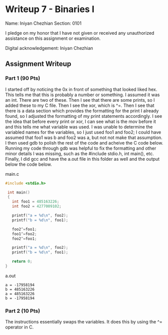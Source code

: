 # Writeup 7 - Binaries I

Name: Iniyan Chezhian
Section: 0101

I pledge on my honor that I have not given or received any unauthorized
assistance on this assignment or examination.

Digital acknowledgement: Iniyan Chezhian

## Assignment Writeup

### Part 1 (90 Pts)

I started off by noticing the 0x in front of something that looked liked hex. This tells me that this is probably a number or something. I assumed it was an int. There are two of these. Then I see that there are some prints, so I added these to my C file. Then I see the xor, which is ^=. Then I see that there is a data section which provides the formatting for the print I already found, so I adjusted the formatting of my print statements accordingly. I see the idea that before every print or xor, I can see what is the mov before it and this tells me what variable was used. I was unable to determine the variabled names for the variables, so I just used foo1 and foo2; I could have assumed that foo1 was b and foo2 was a, but not not make that assumption. I then used gdb to polish the rest of the code and acheive the C code below. Running my code through gdb was helpful to fix the formatting and other minor details I was missing, such as the #include stdio.h, int main(), etc. Finally, I did gcc and have the a.out file in this folder as well and the output below the code below.

main.c
```c
#include <stdio.h>

 int main()
 {
   int foo1 = 485163226;
   int foo2 = 4277009102;

   printf("a = %d\n", foo2);
   printf("b = %d\n", foo1);

   foo2^=foo1;
   foo1^=foo2;
   foo2^=foo1;

   printf("a = %d\n", foo2);
   printf("b = %d\n", foo1);

   return 0;
}
```

a.out
```
a = -17958194
b = 485163226
a = 485163226
b = -17958194
```

### Part 2 (10 Pts)

The instructions essentially swaps the variables. It does this by using the ^= operator in C.
